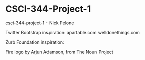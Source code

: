 CSCI-344-Project-1
==================

csci-344-project-1 - Nick Pelone

Twitter Bootstrap inspiration:
apartable.com
welldonethings.com

Zurb Foundation inspiration:

Fire logo by Arjun Adamson, from The Noun Project
